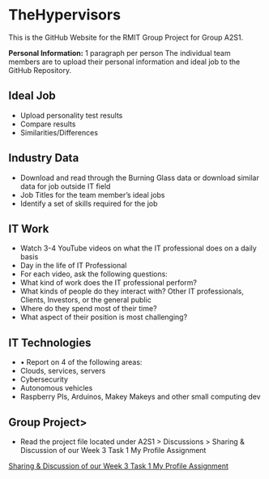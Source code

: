 <html>
<head>
<h1>TheHypervisors</h1>
</head>
<body>
This is the GitHub Website for the RMIT Group Project for Group A2S1. <br>

<b>Personal Information:</b> 1 paragraph per person
The individual team members are to upload their personal information and ideal job to the GitHub Repository.<br>

<h2>Ideal Job</h2>
  <ul>
    <li>Upload personality test results</li>
    <li>Compare results</li>
    <li>Similarities/Differences</li>
  </ul>

<h2>Industry Data</h2>
  <ul>
    <li>Download and read through the Burning Glass data or download similar data for job outside IT field</li>
    <li>Job Titles for the team member’s ideal jobs</li>
    <li>Identify a set of skills required for the job</li>
  </ul>

<h2>IT Work</h2>
  <ul>
    <li>Watch 3-4 YouTube videos on what the IT professional does on a daily basis</li>
    <li>Day in the life of IT Professional</li>
    <li>For each video, ask the following questions:</li>
      <li>What kind of work does the IT professional perform?</li>
      <li>What kinds of people do they interact with? Other IT professionals, Clients, Investors, or the general public</li>
      <li>Where do they spend most of their time?</li>
      <li>What aspect of their position is most challenging?</li>
  </ul>

<h2>IT Technologies</h2>
  <ul>
    <li>•	Report on 4 of the following areas:</li>
      <li>Clouds, services, servers </li>
      <li>Cybersecurity </li>
      <li>Autonomous vehicles</li>
      <li>Raspberry PIs, Arduinos, Makey Makeys and other small computing dev </li>
  </ul>

<h2>Group Project></h2>
  <ul>
    <li>Read the project file located under A2S1 > Discussions > Sharing & Discussion of our Week 3 Task 1 My Profile Assignment</li>
  </ul>
  <a href="https://rmit.instructure.com/groups/398150/discussion_topics/1390034">Sharing & Discussion of our Week 3 Task 1 My Profile Assignment</a>

</body>
</html>

